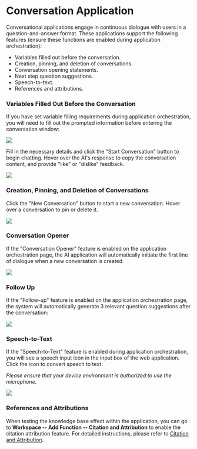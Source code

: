 # Conversation Application

Conversational applications engage in continuous dialogue with users in a question-and-answer format. These applications support the following features (ensure these functions are enabled during application orchestration):

* Variables filled out before the conversation.
* Creation, pinning, and deletion of conversations.
* Conversation opening statements.
* Next step question suggestions.
* Speech-to-text.
* References and attributions.

### Variables Filled Out Before the Conversation

If you have set variable filling requirements during application orchestration, you will need to fill out the prompted information before entering the conversation window:

![](https://assets-docs.dify.ai/dify-enterprise-mintlify/en/guides/application-publishing/launch-your-webapp-quickly/8decae00eeea24622e1f2ef73d4c447e.png)

Fill in the necessary details and click the "Start Conversation" button to begin chatting. Hover over the AI's response to copy the conversation content, and provide "like" or "dislike" feedback.

![](https://assets-docs.dify.ai/dify-enterprise-mintlify/en/guides/application-publishing/launch-your-webapp-quickly/5b7a6f950ed8a2ce3a705f362b4813fe.png)

### Creation, Pinning, and Deletion of Conversations

Click the "New Conversation" button to start a new conversation. Hover over a conversation to pin or delete it.

![](https://assets-docs.dify.ai/dify-enterprise-mintlify/en/guides/application-publishing/launch-your-webapp-quickly/46372ad4d79a3ea943d43f9434974956.png)

### Conversation Opener

If the "Conversation Opener" feature is enabled on the application orchestration page, the AI application will automatically initiate the first line of dialogue when a new conversation is created.

![](https://assets-docs.dify.ai/dify-enterprise-mintlify/en/guides/application-publishing/launch-your-webapp-quickly/22e59e509296d25eb85cbd541e161c6d.png)

### Follow Up

If the "Follow-up" feature is enabled on the application orchestration page, the system will automatically generate 3 relevant question suggestions after the conversation:

![](https://assets-docs.dify.ai/dify-enterprise-mintlify/en/guides/application-publishing/launch-your-webapp-quickly/f88a7ffd777d51299f8b604249c044b3.png)

### Speech-to-Text

If the "Speech-to-Text" feature is enabled during application orchestration, you will see a speech input icon in the input box of the web application. Click the icon to convert speech to text:

_Please ensure that your device environment is authorized to use the microphone._

![](https://assets-docs.dify.ai/dify-enterprise-mintlify/en/guides/application-publishing/launch-your-webapp-quickly/3a64c79792f1166301403f6c44cf4c85.png)

### References and Attributions

When testing the knowledge base effect within the application, you can go to **Workspace -- Add Function -- Citation and Attribution** to enable the citation attribution feature. For detailed instructions, please refer to [Citation and Attribution](https://docs.dify.ai/guides/knowledge-base/retrieval-test-and-citation#id-2.-citation-and-attribution).
